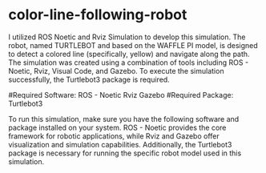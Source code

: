 # color-line-following-robot
I utilized ROS Noetic and Rviz Simulation to develop this simulation. The robot, named TURTLEBOT and based on the WAFFLE PI model, is designed to detect a colored line (specifically, yellow) and navigate along the path. The simulation was created using a combination of tools including ROS - Noetic, Rviz, Visual Code, and Gazebo. To execute the simulation successfully, the Turtlebot3 package is required.


#Required Software:
 ROS - Noetic
 Rviz
 Gazebo
#Required Package:
 Turtlebot3
 
To run this simulation, make sure you have the following software and package installed on your system. ROS - Noetic provides the core framework for robotic applications, while Rviz and Gazebo offer visualization and simulation capabilities. Additionally, the Turtlebot3 package is necessary for running the specific robot model used in this simulation.
